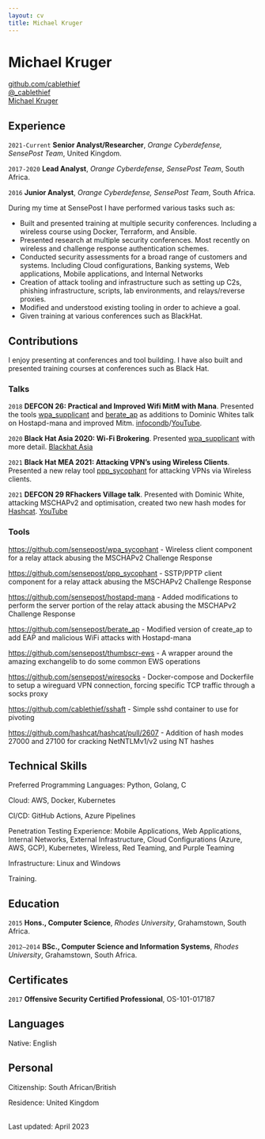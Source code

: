```yaml
---
layout: cv
title: Michael Kruger
---
```

# Michael Kruger
<!-- Researcher/Senior Analyst at Orange Cyberdefense -->

<div id="webaddress">
  <a href="https://github.com/cablethief"><i class="fab fa-github"></i> github.com/cablethief</a><br>
  <a href="https://twitter.com/_cablethief"><i class="fab fa-twitter"></i> @_cablethief</a><br>
  <a href="https://www.linkedin.com/in/michael-kruger-944aa8106/"><i class="fab fa-linkedin"></i> Michael Kruger</a>
</div>

## Experience

`2021-Current`
**Senior Analyst/Researcher**, *Orange Cyberdefense, SensePost Team*, United Kingdom.

`2017-2020`
**Lead Analyst**, *Orange Cyberdefense, SensePost Team*, South Africa.

`2016`
**Junior Analyst**, *Orange Cyberdefense, SensePost Team*, South Africa.

During my time at SensePost I have performed various tasks such as:

 * Built and presented training at multiple security conferences. Including a wireless course using Docker, Terraform, and Ansible. 
 * Presented research at multiple security conferences. Most recently on wireless and challenge response authentication schemes. 
 * Conducted security assessments for a broad range of customers and systems. Including Cloud configurations, Banking systems, Web applications, Mobile applications, and Internal Networks
 * Creation of attack tooling and infrastructure such as setting up C2s, phishing infrastructure, scripts, lab environments, and relays/reverse proxies. 
 * Modified and understood existing tooling in order to achieve a goal. 
 * Given training at various conferences such as BlackHat.

## Contributions

I enjoy presenting at conferences and tool building. I have also built and presented training courses at conferences such as Black Hat.

### Talks

`2018`
**DEFCON 26: Practical and Improved Wifi MitM with Mana**. Presented the tools [wpa_supplicant](https://github.com/sensepost/wpa_sycophant) and [berate_ap](https://github.com/sensepost/berate_ap) as additions to Dominic Whites talk on Hostapd-mana and improved Mitm. [infocondb](https://infocondb.org/con/def-con/def-con-26/practical-improved-wifi-mitm-with-mana)/[YouTube](https://www.youtube.com/watch?v=eYsGyvGxlpI).

`2020`
**Black Hat Asia 2020: Wi-Fi Brokering**. Presented [wpa_supplicant](https://github.com/sensepost/wpa_sycophant) with more detail. [Blackhat Asia](https://www.blackhat.com/asia-20/briefings/schedule/index.html#wi-fi-brokering-18260)

`2021`
**Black Hat MEA 2021: Attacking VPN’s using Wireless Clients**. Presented a new relay tool [ppp_sycophant](https://github.com/sensepost/ppp_sycophant) for attacking VPNs via Wireless clients.

`2021`
**DEFCON 29 RFhackers Village talk**. Presented with Dominic White, attacking MSCHAPv2 and optimisation, created two new hash modes for [Hashcat](https://github.com/hashcat/hashcat/pull/2607). [YouTube](https://www.youtube.com/watch?v=lm7Cuktpnb4)

### Tools

<https://github.com/sensepost/wpa_sycophant> - Wireless client component for a relay attack abusing the MSCHAPv2 Challenge Response

<https://github.com/sensepost/ppp_sycophant> - SSTP/PPTP client component for a relay attack abusing the MSCHAPv2 Challenge Response

<https://github.com/sensepost/hostapd-mana> - Added modifications to perform the server portion of the relay attack abusing the MSCHAPv2 Challenge Response

<https://github.com/sensepost/berate_ap> - Modified version of create_ap to add EAP and malicious WiFi attacks with Hostapd-mana

<https://github.com/sensepost/thumbscr-ews> - A wrapper around the amazing exchangelib to do some common EWS operations

<https://github.com/sensepost/wiresocks> - Docker-compose and Dockerfile to setup a wireguard VPN connection, forcing specific TCP traffic through a socks proxy

<https://github.com/cablethief/sshaft> - Simple sshd container to use for pivoting

<https://github.com/hashcat/hashcat/pull/2607> - Addition of hash modes 27000 and 27100 for cracking NetNTLMv1/v2 using NT hashes

## Technical Skills

Preferred Programming Languages: Python, Golang, C

Cloud: AWS, Docker, Kubernetes

CI/CD: GitHub Actions, Azure Pipelines

Penetration Testing Experience: Mobile Applications, Web Applications, Internal Networks, External Infrastructure, Cloud Configurations (Azure, AWS,
GCP), Kubernetes, Wireless, Red Teaming, and Purple Teaming

Infrastructure: Linux and Windows

Training.

## Education

`2015`
**Hons., Computer Science**, *Rhodes University*, Grahamstown, South Africa.

`2012–2014`
**BSc., Computer Science and Information Systems**, *Rhodes University*, Grahamstown, South Africa.


## Certificates

`2017`
**Offensive Security Certified Professional**, OS-101-017187 

## Languages

Native: English

## Personal

Citizenship: South African/British

Residence: United Kingdom

<br/>Last updated: April 2023<br/><br/>
